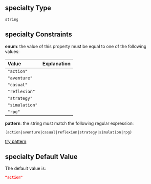 ## specialty Type

`string`

## specialty Constraints

**enum**: the value of this property must be equal to one of the following values:

| Value          | Explanation |
| :------------- | :---------- |
| `"action"`     |             |
| `"aventure"`   |             |
| `"casual"`     |             |
| `"reflexion"`  |             |
| `"strategy"`   |             |
| `"simulation"` |             |
| `"rpg"`        |             |

**pattern**: the string must match the following regular expression: 

```regexp
(action|aventure|casual|reflexion|strategy|simulation|rpg)
```

[try pattern](https://regexr.com/?expression=\(action%7Caventure%7Ccasual%7Creflexion%7Cstrategy%7Csimulation%7Crpg\) "try regular expression with regexr.com")

## specialty Default Value

The default value is:

```json
"action"
```
